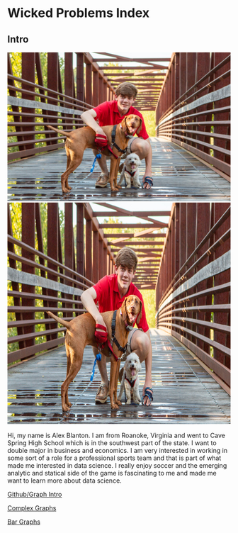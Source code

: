 # Wicked Problems Index

## Intro

![](IMG_3312.JPG) <img src="IMG_3312.JPG" width="740" height="500" />

Hi, my name is Alex Blanton. I am from Roanoke, Virginia and went to Cave Spring High School which is in the southwest part of the state. I want to double major in business and economics. I am very interested in working in some sort of a role for a professional sports team and that is part of what made me interested in data science. I really enjoy soccer and the emerging analytic and statical side of the game is fascinating to me and made me want to learn more about data science. 

[Github/Graph Intro](Practice1.md)

[Complex Graphs](Practice2.md)

[Bar Graphs](Practice3.md)
